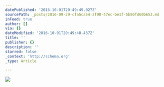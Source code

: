 ```yaml
---
datePublished: '2016-10-01T20:49:49.027Z'
sourcePath: _posts/2016-09-29-cfa5ca54-2f90-47ec-be1f-5b80fd60b653.md
inFeed: true
author: []
via: {}
dateModified: '2016-10-01T20:49:48.437Z'
title: ''
publisher: {}
description: ''
starred: false
_context: 'http://schema.org'
_type: Article

---
```

![](https://the-grid-user-content.s3-us-west-2.amazonaws.com/1b630e14-f014-4676-ac5f-f8fa50b8d61b.jpg)